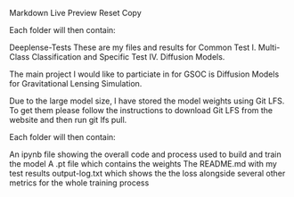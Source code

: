 Markdown Live Preview
Reset
Copy

Each folder will then contain:


Deeplense-Tests
These are my files and results for Common Test I. Multi-Class Classification and Specific Test IV. Diffusion Models.

The main project I would like to particiate in for GSOC is Diffusion Models for Gravitational Lensing Simulation.

Due to the large model size, I have stored the model weights using Git LFS. To get them please follow the instructions to download Git LFS from the website and then run git lfs pull.

Each folder will then contain:

An ipynb file showing the overall code and process used to build and train the model
A .pt file which contains the weights
The README.md with my test results
output-log.txt which shows the the loss alongside several other metrics for the whole training process
